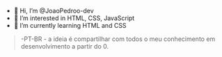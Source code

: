 - 👋 Hi, I’m @JoaoPedroo-dev
- 👀 I’m interested in HTML, CSS, JavaScript
- 🌱 I’m currently learning HTML and CSS

>-PT-BR - a ideia é compartilhar com todos o meu conhecimento em desenvolvimento a partir do 0.

